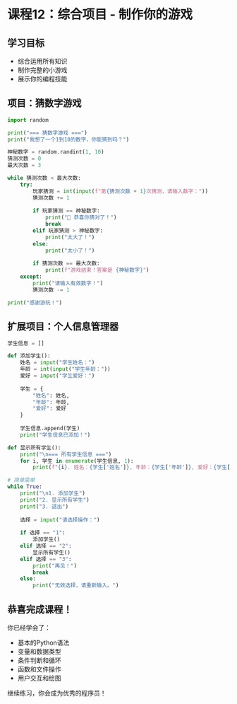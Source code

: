 # 课程12：综合项目 - 制作你的游戏

## 学习目标
- 综合运用所有知识
- 制作完整的小游戏
- 展示你的编程技能

## 项目：猜数字游戏
```python
import random

print("=== 猜数字游戏 ===")
print("我想了一个1到10的数字，你能猜到吗？")

神秘数字 = random.randint(1, 10)
猜测次数 = 0
最大次数 = 3

while 猜测次数 < 最大次数:
    try:
        玩家猜测 = int(input(f"第{猜测次数 + 1}次猜测，请输入数字："))
        猜测次数 += 1
        
        if 玩家猜测 == 神秘数字:
            print("🎉 恭喜你猜对了！")
            break
        elif 玩家猜测 > 神秘数字:
            print("太大了！")
        else:
            print("太小了！")
            
        if 猜测次数 == 最大次数:
            print(f"游戏结束！答案是 {神秘数字}")
    except:
        print("请输入有效数字！")
        猜测次数 -= 1

print("感谢游玩！")
```

## 扩展项目：个人信息管理器
```python
学生信息 = []

def 添加学生():
    姓名 = input("学生姓名：")
    年龄 = int(input("学生年龄："))
    爱好 = input("学生爱好：")
    
    学生 = {
        "姓名": 姓名,
        "年龄": 年龄,
        "爱好": 爱好
    }
    
    学生信息.append(学生)
    print("学生信息已添加！")

def 显示所有学生():
    print("\n=== 所有学生信息 ===")
    for i, 学生 in enumerate(学生信息, 1):
        print(f"{i}. 姓名：{学生['姓名']}, 年龄：{学生['年龄']}, 爱好：{学生['爱好']}")

# 简单菜单
while True:
    print("\n1. 添加学生")
    print("2. 显示所有学生")
    print("3. 退出")
    
    选择 = input("请选择操作：")
    
    if 选择 == "1":
        添加学生()
    elif 选择 == "2":
        显示所有学生()
    elif 选择 == "3":
        print("再见！")
        break
    else:
        print("无效选择，请重新输入。")
```

## 恭喜完成课程！
你已经学会了：
- 基本的Python语法
- 变量和数据类型
- 条件判断和循环
- 函数和文件操作
- 用户交互和绘图

继续练习，你会成为优秀的程序员！

